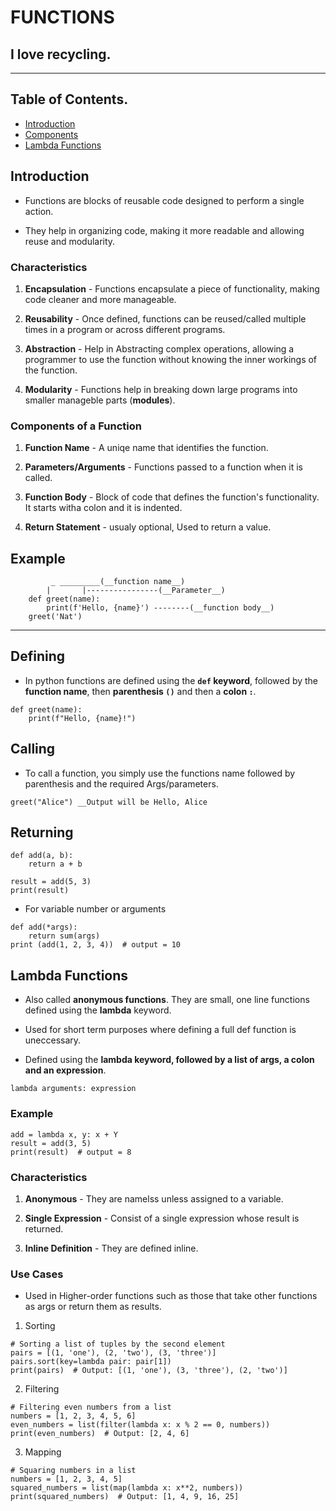 # FUNCTIONS
## I love recycling.
-------------------------------------

## Table of Contents.
- [Introduction](#introduction)
- [Components](#components-of-a-function)
- [Lambda Functions](#lambda-functions)

## Introduction
- Functions are blocks of reusable code designed to perform a single action.

- They help in organizing code, making it more readable and allowing reuse and modularity.

### Characteristics

1. __Encapsulation__ - Functions encapsulate a piece of functionality, making code cleaner and more manageable.

2. __Reusability__ - Once defined, functions can be reused/called multiple times in a program or across different programs.

3. __Abstraction__ - Help in Abstracting complex operations, allowing a programmer to use the function without knowing the inner workings of the function.

4. __Modularity__ - Functions help in breaking down large programs into smaller manageble parts (__modules__).

### Components of a Function

1. __Function Name__ - A uniqe name that identifies the function.

2. __Parameters/Arguments__ - Functions passed to a function when it is called.

3. __Function Body__ - Block of code that defines the function's functionality. It starts witha colon and it is indented.

4. __Return Statement__ - usualy optional, Used to return a value.


Example
--------------
             _ _________(__function name__)
            |       |----------------(__Parameter__)
        def greet(name):
            print(f'Hello, {name}') --------(__function body__)
        greet('Nat')
---------------------------------------


## Defining

- In python functions are defined using the __`def` keyword__, followed by the __function name__, then __parenthesis `()`__ and then a __colon `:`__.

```
def greet(name):
    print(f"Hello, {name}!")
 ```

 ## Calling

 - To call a function, you simply use the functions name followed by parenthesis and the required Args/parameters.

```
greet("Alice") __Output will be Hello, Alice
``` 

## Returning
```
def add(a, b):
    return a + b

result = add(5, 3)
print(result)
```

- For variable number or arguments
```
def add(*args):
    return sum(args)
print (add(1, 2, 3, 4))  # output = 10
```

## Lambda Functions

- Also called __anonymous functions__. They are small, one line functions defined using the __lambda__ keyword.

- Used for short term purposes where defining a full def function is uneccessary.

- Defined using the __lambda keyword, followed by a list of args, a colon and an expression__.

```
lambda arguments: expression
```

### Example

```
add = lambda x, y: x + Y
result = add(3, 5)
print(result)  # output = 8
```

### Characteristics

1. __Anonymous__ - They are namelss unless assigned to a variable.

2. __Single Expression__ - Consist of a single expression whose result is returned.

2. __Inline Definition__ - They are defined inline.


### Use Cases

- Used in Higher-order functions such as those that take other functions as args or return them as results.

1. Sorting

```
# Sorting a list of tuples by the second element
pairs = [(1, 'one'), (2, 'two'), (3, 'three')]
pairs.sort(key=lambda pair: pair[1])
print(pairs)  # Output: [(1, 'one'), (3, 'three'), (2, 'two')]
```

2. Filtering

```
# Filtering even numbers from a list
numbers = [1, 2, 3, 4, 5, 6]
even_numbers = list(filter(lambda x: x % 2 == 0, numbers))
print(even_numbers)  # Output: [2, 4, 6]
```

3. Mapping

```
# Squaring numbers in a list
numbers = [1, 2, 3, 4, 5]
squared_numbers = list(map(lambda x: x**2, numbers))
print(squared_numbers)  # Output: [1, 4, 9, 16, 25]
```